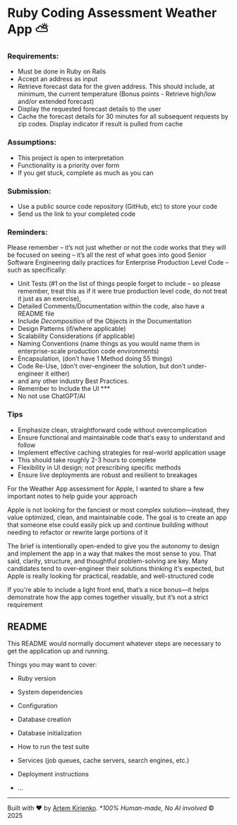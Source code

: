 # Ruby Coding Assessment Weather App ⛅️

### Requirements:
- Must be done in Ruby on Rails
- Accept an address as input
- Retrieve forecast data for the given address. This should include, at minimum, the current temperature (Bonus points - Retrieve high/low and/or extended forecast)
- Display the requested forecast details to the user
- Cache the forecast details for 30 minutes for all subsequent requests by zip codes. Display indicator if result is pulled from cache

### Assumptions:
- This project is open to interpretation
- Functionality is a priority over form
- If you get stuck, complete as much as you can

### Submission:
- Use a public source code repository (GitHub, etc) to store your code
- Send us the link to your completed code

### Reminders:
Please remember – it’s not just whether or not the code works that they will be focused on seeing – it’s all the rest of what goes into good Senior Software Engineering daily practices for Enterprise Production Level Code – such as specifically:
- Unit Tests (#1 on the list of things people forget to include – so please remember, treat this as if it were true production level code, do not treat it just as an exercise),
- Detailed Comments/Documentation within the code, also have a README file
- Include *Decomposition* of the Objects in the Documentation
- Design Patterns (if/where applicable)
- Scalability Considerations (if applicable)
- Naming Conventions (name things as you would name them in enterprise-scale production code environments)
- Encapsulation, (don’t have 1 Method doing 55 things)
- Code Re-Use, (don’t over-engineer the solution, but don’t under-engineer it either)
- and any other industry Best Practices.
- Remember to Include the UI ***
- No not use ChatGPT/AI

### Tips

- Emphasize clean, straightforward code without overcomplication
- Ensure functional and maintainable code that's easy to understand and follow
- Implement effective caching strategies for real-world application usage
- This should take roughly 2-3 hours to complete
- Flexibility in UI design; not prescribing specific methods
- Ensure live deployments are robust and resilient to breakages

For the Weather App assessment for Apple, I wanted to share a few important notes to help guide your approach

Apple is not looking for the fanciest or most complex solution—instead, they value optimized, clean, and maintainable code. The goal is to create an app that someone else could easily pick up and continue building without needing to refactor or rewrite large portions of it

The brief is intentionally open-ended to give you the autonomy to design and implement the app in a way that makes the most sense to you. That said, clarity, structure, and thoughtful problem-solving are key. Many candidates tend to over-engineer their solutions thinking it's expected, but Apple is really looking for practical, readable, and well-structured code

If you're able to include a light front end, that’s a nice bonus—it helps demonstrate how the app comes together visually, but it’s not a strict requirement

## README

This README would normally document whatever steps are necessary to get the
application up and running.

Things you may want to cover:

* Ruby version

* System dependencies

* Configuration

* Database creation

* Database initialization

* How to run the test suite

* Services (job queues, cache servers, search engines, etc.)

* Deployment instructions

* ...

---

Built with ❤️ by [Artem Kirienko](https://github.com/artkirienko). *_100% Human-made, No AI involved_ © 2025
